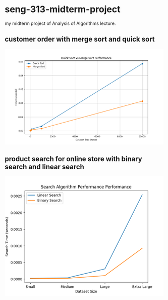 # seng-313-midterm-project

my midterm project of Analysis of Algorithms lecture.

## customer order with merge sort and quick sort

![alt text](figures/customer_order_figure.png)

## product search for online store with binary search and linear search

![alt text](figures/product_catalog_figure.png)
